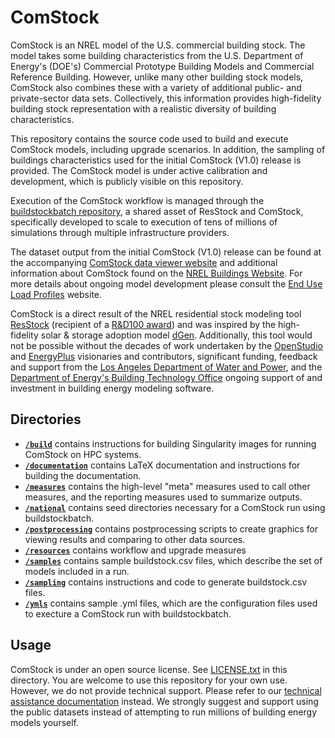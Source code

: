 # ComStock
ComStock is an NREL model of the U.S. commercial building stock. The model takes some building characteristics from the
U.S. Department of Energy's (DOE's) Commercial Prototype Building Models and Commercial Reference Building. However,
unlike many other building stock models, ComStock also combines these with a variety of additional public- and
private-sector data sets. Collectively, this information provides high-fidelity building stock representation with a
realistic diversity of building characteristics.

This repository contains the source code used to build and execute ComStock models, including upgrade scenarios. In
addition, the sampling of buildings characteristics used for the initial ComStock (V1.0) release is provided.  The ComStock model is under active calibration and development, which is publicly visible on this repository.

Execution of the ComStock workflow is managed through the [buildstockbatch repository](https://github.com/NREL/buildstockbatch), a shared asset of ResStock and ComStock,
specifically developed to scale to execution of tens of millions of simulations through multiple infrastructure
providers.

The dataset output from the initial ComStock (V1.0) release can be found at the accompanying
[ComStock data viewer website](https://comstock.nrel.gov) and additional information about ComStock found on the
[NREL Buildings Website](https://www.nrel.gov/buildings/comstock.html). For more details about ongoing model development
please consult the [End Use Load Profiles](https://www.nrel.gov/buildings/end-use-load-profiles.html) website.

ComStock is a direct result of the NREL residential stock modeling tool
[ResStock](https://www.nrel.gov/buildings/resstock.html) (recipient of a
[R&D100 award](https://www.rdworldonline.com/rd100/resstock-a-21st-century-tool-for-energy-efficiency-modeling-with-unparalleled-granularity/))
and was inspired by the high-fidelity solar & storage adoption model [dGen](https://www.nrel.gov/analysis/dgen/).
Additionally, this tool would not be possible without the decades of work undertaken by the
[OpenStudio](https://www.openstudio.net/) and [EnergyPlus](https://energyplus.net/) visionaries and contributors,
significant funding, feedback and support from the [Los Angeles Department of Water and Power](https://www.ladwp.com/),
and the [Department of Energy's Building Technology Office](https://www.energy.gov/eere/buildings/building-technologies-office)
ongoing support of and investment in building energy modeling software.

## Directories
- [**`/build`**](https://github.com/NREL/ComStock/tree/main/build) contains instructions for building Singularity images for running ComStock on HPC systems.
- [**`/documentation`**](https://github.com/NREL/ComStock/tree/main/documentation) contains LaTeX documentation and instructions for building the documentation.
- [**`/measures`**](https://github.com/NREL/ComStock/tree/main/measures) contains the high-level "meta" measures used to call other measures, and the reporting measures used to summarize outputs.
- [**`/national`**](https://github.com/NREL/ComStock/tree/main/national) contains seed directories necessary for a ComStock run using buildstockbatch.
- [**`/postprocessing`**](https://github.com/NREL/ComStock/tree/main/postprocessing) contains postprocessing scripts to create graphics for viewing results and comparing to other data sources.
- [**`/resources`**](https://github.com/NREL/ComStock/tree/main/resources) contains workflow and upgrade measures
- [**`/samples`**](https://github.com/NREL/ComStock/tree/main/samples) contains sample buildstock.csv files, which describe the set of models included in a run.
- [**`/sampling`**](https://github.com/NREL/ComStock/tree/main/sampling) contains instructions and code to generate buildstock.csv files.
- [**`/ymls`**](https://github.com/NREL/ComStock/tree/main/ymls) contains sample .yml files, which are the configuration files used to execture a ComStock run with buildstockbatch.

## Usage
ComStock is under an open source license. See [LICENSE.txt](https://github.com/NREL/ComStock/blob/develop/LICENSE.txt) in this directory.
You are welcome to use this repository for your own use. However, we do not provide technical support. Please refer to our [technical assistance documentation](https://nrel.github.io/ComStock.github.io/docs/resources/resources.html) instead. We strongly suggest and support using the public datasets instead of attempting to run millions of building energy models yourself.
